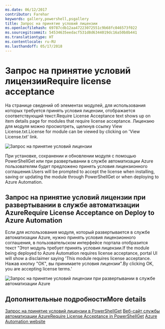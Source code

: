 ```yaml
---
ms.date: 06/12/2017
contributor: Farehar
keywords: gallery,powershell,psgallery
title: Запрос на принятие условий лицензии
ms.openlocfilehash: 69787cdb12aa47223072551c9b68fc046573f022
ms.sourcegitcommit: 54534635eedacf531d8d6344019dc16a50b8b441
ms.translationtype: HT
ms.contentlocale: ru-RU
ms.lasthandoff: 05/17/2018
---
```

# <a name="require-license-acceptance"></a><span data-ttu-id="fe7e9-103">Запрос на принятие условий лицензии</span><span class="sxs-lookup"><span data-stu-id="fe7e9-103">Require license acceptance</span></span>

<span data-ttu-id="fe7e9-104">На странице сведений об элементах модулей, для использования которых требуется принять условия лицензии, отображается соответствующий текст.</span><span class="sxs-lookup"><span data-stu-id="fe7e9-104">Require License Acceptance text shows up on item details page for modules that require license acceptance.</span></span> <span data-ttu-id="fe7e9-105">Лицензию для модуля можно просмотреть, щелкнув ссылку View License.txt.</span><span class="sxs-lookup"><span data-stu-id="fe7e9-105">License for module can be viewed by clicking on 'View License.txt' link.</span></span>

![Запрос на принятие условий лицензии](../../Images/RequireLicenseAcceptance.png)

<span data-ttu-id="fe7e9-107">При установке, сохранении и обновлении модуля с помощью PowerShellGet или при развертывании в службе автоматизации Azure пользователям будет предложено принять условия лицензионного соглашения.</span><span class="sxs-lookup"><span data-stu-id="fe7e9-107">Users will be prompted to accept the license when installing, saving or updating the module through PowerShellGet or when deploying to Azure Automation.</span></span>

## <a name="require-license-acceptance-on-deploy-to-azure-automation"></a><span data-ttu-id="fe7e9-108">Запрос на принятие условий лицензии при развертывании в службе автоматизации Azure</span><span class="sxs-lookup"><span data-stu-id="fe7e9-108">Require License Acceptance on Deploy to Azure Automation</span></span>

<span data-ttu-id="fe7e9-109">Если для использования модуля, который развертывается в службе автоматизации Azure, нужно принять условия лицензионного соглашения, в пользовательском интерфейсе портала отобразится текст "Этот модуль требует принять условия лицензии.</span><span class="sxs-lookup"><span data-stu-id="fe7e9-109">If the module being deployed to Azure Automation requires license acceptance, portal UI will show a disclaimer saying 'This module requires license acceptance.</span></span> <span data-ttu-id="fe7e9-110">Нажав кнопку "ОК", вы принимаете условия лицензии".</span><span class="sxs-lookup"><span data-stu-id="fe7e9-110">By clicking OK, you are accepting license terms.'</span></span>

![Запрос на принятие условий лицензии при развертывании в службе автоматизации Azure](../../Images/DeployToAzureAutomationRequireLicenseAcceptanceDisclaimer.png)

## <a name="more-details"></a><span data-ttu-id="fe7e9-112">Дополнительные подробности</span><span class="sxs-lookup"><span data-stu-id="fe7e9-112">More details</span></span>

<span data-ttu-id="fe7e9-113">[Запрос на принятие условий лицензии в PowerShellGet](../../concepts/module-license-acceptance.md)
[Веб-сайт службы автоматизации Azure](/azure/automation)</span><span class="sxs-lookup"><span data-stu-id="fe7e9-113">[Require License Acceptance in PowerShellGet](../../concepts/module-license-acceptance.md)
[Azure Automation website](/azure/automation)</span></span>
